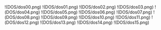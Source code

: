 !(DOS/dos00.png)
!(DOS/dos01.png)
!(DOS/dos02.png)
!(DOS/dos03.png)
!(DOS/dos04.png)
!(DOS/dos05.png)
!(DOS/dos06.png)
!(DOS/dos07.png)
!(DOS/dos08.png)
!(DOS/dos09.png)
!(DOS/dos10.png)
!(DOS/dos11.png)
!(DOS/dos12.png)
!(DOS/dos13.png)
!(DOS/dos14.png)
!(DOS/dos15.png)
